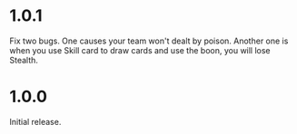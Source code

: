 # 1.0.1

Fix two bugs. One causes your team won't dealt by poison. Another one is when you use Skill card to draw cards and use the boon, you will lose Stealth.

# 1.0.0

Initial release.